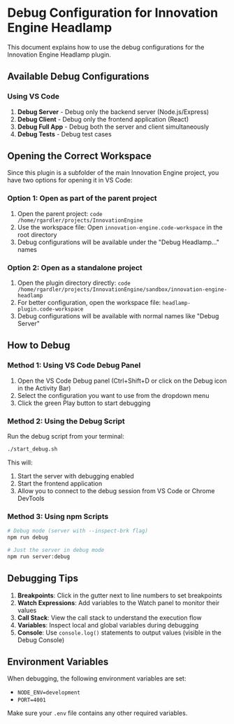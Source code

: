 # Debug Configuration for Innovation Engine Headlamp

This document explains how to use the debug configurations for the Innovation Engine Headlamp plugin.

## Available Debug Configurations

### Using VS Code

1. **Debug Server** - Debug only the backend server (Node.js/Express)
2. **Debug Client** - Debug only the frontend application (React)
3. **Debug Full App** - Debug both the server and client simultaneously
4. **Debug Tests** - Debug test cases

## Opening the Correct Workspace

Since this plugin is a subfolder of the main Innovation Engine project, you have two options for opening it in VS Code:

### Option 1: Open as part of the parent project
1. Open the parent project: `code /home/rgardler/projects/InnovationEngine`
2. Use the workspace file: Open `innovation-engine.code-workspace` in the root directory
3. Debug configurations will be available under the "Debug Headlamp..." names

### Option 2: Open as a standalone project
1. Open the plugin directory directly: `code /home/rgardler/projects/InnovationEngine/sandbox/innovation-engine-headlamp`
2. For better configuration, open the workspace file: `headlamp-plugin.code-workspace`
3. Debug configurations will be available with normal names like "Debug Server"

## How to Debug

### Method 1: Using VS Code Debug Panel

1. Open the VS Code Debug panel (Ctrl+Shift+D or click on the Debug icon in the Activity Bar)
2. Select the configuration you want to use from the dropdown menu
3. Click the green Play button to start debugging

### Method 2: Using the Debug Script

Run the debug script from your terminal:

```bash
./start_debug.sh
```

This will:
1. Start the server with debugging enabled
2. Start the frontend application
3. Allow you to connect to the debug session from VS Code or Chrome DevTools

### Method 3: Using npm Scripts

```bash
# Debug mode (server with --inspect-brk flag)
npm run debug

# Just the server in debug mode
npm run server:debug
```

## Debugging Tips

1. **Breakpoints**: Click in the gutter next to line numbers to set breakpoints
2. **Watch Expressions**: Add variables to the Watch panel to monitor their values
3. **Call Stack**: View the call stack to understand the execution flow
4. **Variables**: Inspect local and global variables during debugging
5. **Console**: Use `console.log()` statements to output values (visible in the Debug Console)

## Environment Variables

When debugging, the following environment variables are set:
- `NODE_ENV=development`
- `PORT=4001`

Make sure your `.env` file contains any other required variables.
